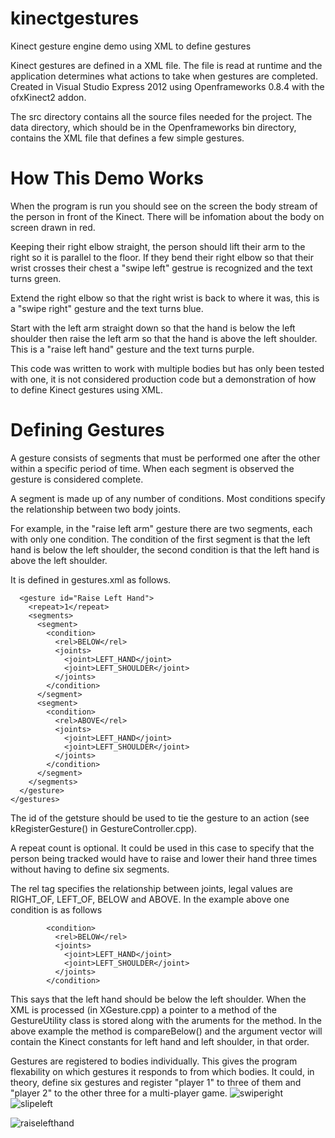 # kinectgestures

Kinect gesture engine demo using XML to define gestures

Kinect gestures are defined in a XML file.  The file is read at runtime and the application determines what actions to take when gestures are completed.  Created in Visual Studio Express 2012 using Openframeworks 0.8.4 with the ofxKinect2 addon.


The src directory contains all the source files needed for the project.  The data directory, which should be in the Openframeworks bin directory, contains the XML file that defines a few simple gestures.


# How This Demo Works

When the program is run you should see on the screen the body stream of the person in front of the Kinect.  There will be infomation about the body on screen drawn in red. 

Keeping their right elbow straight, the person should lift their arm to the right so it is parallel to the floor.  If they bend their right elbow so that their wrist crosses their chest a "swipe left" gestrue is recognized and the text turns green.  

Extend the right elbow so that the right wrist is back to where it was, this is a "swipe right" gesture and the text turns blue.

Start with the left arm straight down so that the hand is below the left shoulder then raise the left arm so that the hand is above the left shoulder.  This is a "raise left hand" gesture and the text turns purple.

This code was written to work with multiple bodies but has only been tested with one, it is not considered production code but a demonstration of how to define Kinect gestures using XML.

# Defining Gestures

A gesture consists of segments that must be performed one after the other within a specific period of time.  When each segment is observed the gesture is considered complete.  

A segment is made up of any number of conditions.  Most conditions specify the relationship between two body joints.

For example, in the "raise left arm" gesture there are two segments, each with only one condition.  The condition of the first segment is that the left hand is below the left shoulder, the second condition is that the left hand is above the left shoulder.

It is defined in gestures.xml as follows.

```
  <gesture id="Raise Left Hand">
    <repeat>1</repeat>
    <segments>
      <segment>
        <condition>
          <rel>BELOW</rel>
          <joints>
            <joint>LEFT_HAND</joint>
            <joint>LEFT_SHOULDER</joint>
          </joints>
        </condition>
      </segment>
      <segment>
        <condition>
          <rel>ABOVE</rel>
          <joints>
            <joint>LEFT_HAND</joint>
            <joint>LEFT_SHOULDER</joint>
          </joints>
        </condition>
      </segment>
    </segments>
  </gesture>
</gestures>
```
The id of the getsture should be used to tie the gesture to an action (see kRegisterGesture() in GestureController.cpp).  

A repeat count is optional.  It could be used in this case to specify that the person being tracked would have to raise and lower their hand three times without having to define six segments.

The rel tag specifies the relationship between joints, legal values are RIGHT_OF, LEFT_OF, BELOW and ABOVE.  In the example above one condition is as follows
```
        <condition>
          <rel>BELOW</rel>
          <joints>
            <joint>LEFT_HAND</joint>
            <joint>LEFT_SHOULDER</joint>
          </joints>
        </condition>
```

This says that the left hand should be below the left shoulder.  When the XML is processed (in XGesture.cpp) a pointer to a method of the GestureUtility class is stored along with the aruments for the method.  In the above example the method is compareBelow() and the argument vector will contain the Kinect constants for left hand and left shoulder, in that order.

Gestures are registered to bodies individually.  This gives the program flexability on which gestures it responds to from which bodies. It could, in theory, define six gestures and register "player 1" to three of them and "player 2" to the other three for a multi-player game.
![swiperight](https://cloud.githubusercontent.com/assets/318132/26525764/a4ba2804-432f-11e7-9657-2a0a300d853c.jpeg)
![slipeleft](https://cloud.githubusercontent.com/assets/318132/26525759/94135b4c-432f-11e7-917a-f4ea7d7c3a80.jpeg)

![raiselefthand](https://cloud.githubusercontent.com/assets/318132/26525767/b11249c4-432f-11e7-8814-25db62a7825d.jpeg)


